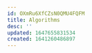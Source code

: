 ```yaml
---
id: OXmRu6XfCZsN0QMU4FQFM
title: Algorithms
desc: ''
updated: 1647655831534
created: 1641260486897
---
```


